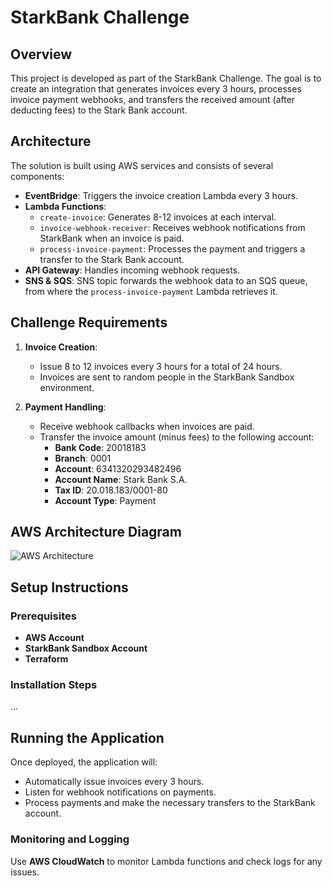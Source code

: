 # StarkBank Challenge

## Overview

This project is developed as part of the StarkBank Challenge. The goal is to create an integration that generates invoices every 3 hours, processes invoice payment webhooks, and transfers the received amount (after deducting fees) to the Stark Bank account.

## Architecture

The solution is built using AWS services and consists of several components:
- **EventBridge**: Triggers the invoice creation Lambda every 3 hours.
- **Lambda Functions**: 
    - `create-invoice`: Generates 8-12 invoices at each interval.
    - `invoice-webhook-receiver`: Receives webhook notifications from StarkBank when an invoice is paid.
    - `process-invoice-payment`: Processes the payment and triggers a transfer to the Stark Bank account.
- **API Gateway**: Handles incoming webhook requests.
- **SNS & SQS**: SNS topic forwards the webhook data to an SQS queue, from where the `process-invoice-payment` Lambda retrieves it.

## Challenge Requirements

1. **Invoice Creation**: 
    - Issue 8 to 12 invoices every 3 hours for a total of 24 hours.
    - Invoices are sent to random people in the StarkBank Sandbox environment.

2. **Payment Handling**:
    - Receive webhook callbacks when invoices are paid.
    - Transfer the invoice amount (minus fees) to the following account:
        - **Bank Code**: 20018183
        - **Branch**: 0001
        - **Account**: 6341320293482496
        - **Account Name**: Stark Bank S.A.
        - **Tax ID**: 20.018.183/0001-80
        - **Account Type**: Payment

## AWS Architecture Diagram

![AWS Architecture](./StarkBank.png)

## Setup Instructions

### Prerequisites

- **AWS Account**
- **StarkBank Sandbox Account**
- **Terraform**

### Installation Steps

...

## Running the Application

Once deployed, the application will:
- Automatically issue invoices every 3 hours.
- Listen for webhook notifications on payments.
- Process payments and make the necessary transfers to the StarkBank account.

### Monitoring and Logging

Use **AWS CloudWatch** to monitor Lambda functions and check logs for any issues.

